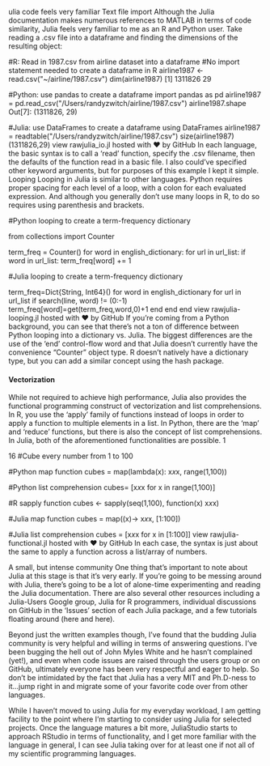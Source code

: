 ulia code feels very familiar
Text file import
Although the Julia documentation makes numerous references to MATLAB in terms of code similarity, Julia feels very familiar to me as an R and Python user. Take reading a .csv file into a dataframe and finding the dimensions of the resulting object:

#R: Read in 1987.csv from airline dataset into a dataframe
#No import statement needed to create a dataframe in R
airline1987 <- read.csv("~/airline/1987.csv")
dim(airline1987)
[1] 1311826      29
 
#Python: use pandas to create a dataframe
import pandas as pd
airline1987 = pd.read_csv("/Users/randyzwitch/airline/1987.csv")
airline1987.shape
Out[7]: (1311826, 29)
 
#Julia: use DataFrames to create a dataframe
using DataFrames
airline1987 = readtable("/Users/randyzwitch/airline/1987.csv")
size(airline1987)
(1311826,29)
view rawjulia_io.jl hosted with ❤ by GitHub
In each language, the basic syntax is to call a ‘read’ function, specify the .csv filename, then the defaults of the function read in a basic file. I also could’ve specified other keyword arguments, but for purposes of this example I kept it simple.
Looping
Looping in Julia is similar to other languages. Python requires proper spacing for each level of a loop, with a colon for each evaluated expression. And although you generally don’t use many loops in R, to do so requires using parenthesis and brackets.

#Python looping to create a term-frequency dictionary
 
from collections import Counter
 
term_freq = Counter()
for word in english_dictionary:
  for url in url_list:
    if word in url_list:
      term_freq[word] += 1
 
#Julia looping to create a term-frequency dictionary
 
term_freq=Dict{String, Int64}()
for word in english_dictionary
    for url in url_list
        if search(line, word) != (0:-1)
            term_freq[word]=get(term_freq,word,0)+1
        end
    end
end
view rawjulia-looping.jl hosted with ❤ by GitHub
If you’re coming from a Python background, you can see that there’s not a ton of difference between Python looping into a dictionary vs. Julia. The biggest differences are the use of the ‘end’ control-flow word and that Julia doesn’t currently have the convenience “Counter” object type. R doesn’t natively have a dictionary type, but you can add a similar concept using the hash package.

#### Vectorization
While not required to achieve high performance, Julia also provides the functional programming construct of vectorization and list comprehensions. In R, you use the ‘apply’ family of functions instead of loops in order to apply a function to multiple elements in a list. In Python, there are the ‘map’ and ‘reduce’ functions, but there is also the concept of list comprehensions. In Julia, both of the aforementioned functionalities are possible.
1

16
#Cube every number from 1 to 100
 
#Python map function 
cubes = map(lambda(x): x*x*x, range(1,100))
 
#Python list comprehension
cubes= [x*x*x for x in range(1,100)]
 
#R sapply function
cubes <- sapply(seq(1,100), function(x) x*x*x)
 
#Julia map function
cubes = map((x)-> x*x*x, [1:100])
 
#Julia list comprehension
cubes = [x*x*x for x in [1:100]]
view rawjulia-functional.jl hosted with ❤ by GitHub
In each case, the syntax is just about the same to apply a function across a list/array of numbers.



 

A small, but intense community
One thing that’s important to note about Julia at this stage is that it’s very early. If you’re going to be messing around with Julia, there’s going to be a lot of alone-time experimenting and reading the Julia documentation. There are also several other resources including a Julia-Users Google group, Julia for R programmers, individual discussions on GitHub in the ‘Issues’ section of each Julia package, and a few tutorials floating around (here and here).

Beyond just the written examples though, I’ve found that the budding Julia community is very helpful and willing in terms of answering questions. I’ve been bugging the hell out of John Myles White and he hasn’t complained (yet!), and even when code issues are raised through the users group or on GitHub, ultimately everyone has been very respectful and eager to help. So don’t be intimidated by the fact that Julia has a very MIT and Ph.D-ness to it…jump right in and migrate some of your favorite code over from other languages.

While I haven’t moved to using Julia for my everyday workload, I am getting facility to the point where I’m starting to consider using Julia for selected projects. Once the language matures a bit more, JuliaStudio starts to approach RStudio in terms of functionality, and I get more familiar with the language in general, I can see Julia taking over for at least one if not all of my scientific programming languages.


